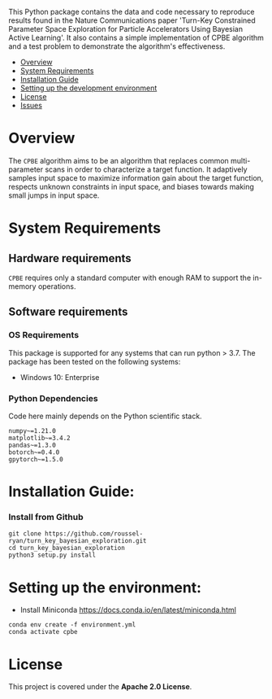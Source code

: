 This Python package contains the data and code necessary to reproduce results found in the Nature Communications paper 'Turn-Key Constrained Parameter Space Exploration for Particle Accelerators Using Bayesian Active Learning'.
It also contains a simple implementation of CPBE algorithm and a test problem to demonstrate the algorithm's effectiveness.

- [Overview](#overview)
- [System Requirements](#system-requirements)
- [Installation Guide](#installation-guide)
- [Setting up the development environment](#setting-up-the-development-environment)
- [License](#license)
- [Issues](https://github.com/neurodata/mgcpy/issues)

# Overview
The ``CPBE`` algorithm aims to be an algorithm that replaces common multi-parameter scans in order to characterize a target function. It adaptively samples input space to maximize information gain about the target function, respects unknown constraints in input space, and biases towards making small jumps in input space.


# System Requirements
## Hardware requirements
`CPBE` requires only a standard computer with enough RAM to support the in-memory operations.

## Software requirements
### OS Requirements
This package is supported for any systems that can run python > 3.7. The package has been tested on the following systems:
+ Windows 10: Enterprise

### Python Dependencies
Code here mainly depends on the Python scientific stack.

```
numpy~=1.21.0
matplotlib~=3.4.2
pandas~=1.3.0
botorch~=0.4.0
gpytorch~=1.5.0
```

# Installation Guide:

### Install from Github
```
git clone https://github.com/roussel-ryan/turn_key_bayesian_exploration.git
cd turn_key_bayesian_exploration
python3 setup.py install
```

# Setting up the environment:
- Install Miniconda https://docs.conda.io/en/latest/miniconda.html
```
conda env create -f environment.yml
conda activate cpbe
```

# License

This project is covered under the **Apache 2.0 License**.
